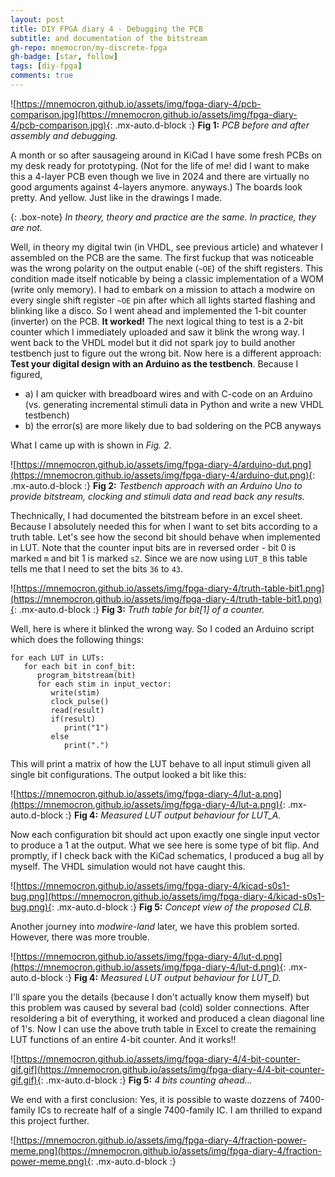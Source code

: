 ```yaml
---
layout: post
title: DIY FPGA diary 4 - Debugging the PCB
subtitle: and documentation of the bitstream
gh-repo: mnemocron/my-discrete-fpga
gh-badge: [star, follow]
tags: [diy-fpga]
comments: true
---
```


![https://mnemocron.github.io/assets/img/fpga-diary-4/pcb-comparison.jpg](https://mnemocron.github.io/assets/img/fpga-diary-4/pcb-comparison.jpg){: .mx-auto.d-block :}
**Fig 1:** _PCB before and after assembly and debugging._

A month or so after sausageing around in KiCad I have some fresh PCBs on my desk ready for prototyping.
(Not for the life of me! did I want to make this a 4-layer PCB even though we live in 2024 and there are virtually no good arguments against 4-layers anymore. anyways.)
The boards look pretty. And yellow. Just like in the drawings I made.

{: .box-note}
_In theory, theory and practice are the same. In practice, they are not._

Well, in theory my digital twin (in VHDL, see previous article) and whatever I assembled on the PCB are the same. 
The first fuckup that was noticeable was the wrong polarity on the output enable (`~OE`) of the shift registers.
This condition made itself noticable by being a classic implementation of a WOM (write only memory). 
I had to embark on a mission to attach a modwire on every single shift register `~OE` pin after which all lights started flashing and blinking like a disco.
So I went ahead and implemented the 1-bit counter (inverter) on the PCB. **It worked!**
The next logical thing to test is a 2-bit counter which I immediately uploaded and saw it blink the wrong way.
I went back to the VHDL model but it did not spark joy to build another testbench just to figure out the wrong bit.
Now here is a different approach: **Test your digital design with an Arduino as the testbench**.
Because I figured, 

- a) I am quicker with breadboard wires and with C-code on an Arduino (vs. generating incremental stimuli data in Python and write a new VHDL testbench)
- b) the error(s) are more likely due to bad soldering on the PCB anyways

What I came up with is shown in _Fig. 2_.

![https://mnemocron.github.io/assets/img/fpga-diary-4/arduino-dut.png](https://mnemocron.github.io/assets/img/fpga-diary-4/arduino-dut.png){: .mx-auto.d-block :}
**Fig 2:** _Testbench approach with an Arduino Uno to provide bitstream, clocking and stimuli data and read back any results._

Thechnically, I had documented the bitstream before in an excel sheet. 
Because I absolutely needed this for when I want to set bits according to a truth table.
Let's see how the second bit should behave when implemented in LUT.
Note that the counter input bits are in reversed order - bit 0 is marked `m` and bit 1 is marked `s2`.
Since we are now using `LUT_B` this table tells me that I need to set the bits `36` to `43`.

![https://mnemocron.github.io/assets/img/fpga-diary-4/truth-table-bit1.png](https://mnemocron.github.io/assets/img/fpga-diary-4/truth-table-bit1.png){: .mx-auto.d-block :}
**Fig 3:** _Truth table for bit[1] of a counter._

Well, here is where it blinked the wrong way. 
So I coded an Arduino script which does the following things:

```
for each LUT in LUTs:
   for each bit in conf_bit:
      program_bitstream(bit)
      for each stim in input_vector:
         write(stim)
         clock_pulse()
         read(result)
         if(result)
            print("1")
         else
            print(".")
```

This will print a matrix of how the LUT behave to all input stimuli given all single bit configurations.
The output looked a bit like this:

![https://mnemocron.github.io/assets/img/fpga-diary-4/lut-a.png](https://mnemocron.github.io/assets/img/fpga-diary-4/lut-a.png){: .mx-auto.d-block :}
**Fig 4:** _Measured LUT output behaviour for LUT_A._

Now each configuration bit should act upon exactly one single input vector to produce a 1 at the output.
What we see here is some type of bit flip. And promptly, if I check back with the KiCad schematics, I produced a bug all by myself. 
The VHDL simulation would not have caught this.

![https://mnemocron.github.io/assets/img/fpga-diary-4/kicad-s0s1-bug.png](https://mnemocron.github.io/assets/img/fpga-diary-4/kicad-s0s1-bug.png){: .mx-auto.d-block :}
**Fig 5:** _Concept view of the proposed CLB._

Another journey into _modwire-land_ later, we have this problem sorted. However, there was more trouble.

![https://mnemocron.github.io/assets/img/fpga-diary-4/lut-d.png](https://mnemocron.github.io/assets/img/fpga-diary-4/lut-d.png){: .mx-auto.d-block :}
**Fig 4:** _Measured LUT output behaviour for LUT_D._

I'll spare you the details (because I don't actually know them myself) but this problem was caused by several bad (cold) solder connections.
After resoldering a bit of everything, it worked and produced a clean diagonal line of 1's.
Now I can use the above truth table in Excel to create the remaining LUT functions of an entire 4-bit counter.
And it works!!

![https://mnemocron.github.io/assets/img/fpga-diary-4/4-bit-counter-gif.gif](https://mnemocron.github.io/assets/img/fpga-diary-4/4-bit-counter-gif.gif){: .mx-auto.d-block :}
**Fig 5:** _4 bits counting ahead..._


We end with a first conclusion: Yes, it is possible to waste dozzens of 7400-family ICs to recreate half of a single 7400-family IC. I am thrilled to expand this project further.

![https://mnemocron.github.io/assets/img/fpga-diary-4/fraction-power-meme.png](https://mnemocron.github.io/assets/img/fpga-diary-4/fraction-power-meme.png){: .mx-auto.d-block :}
